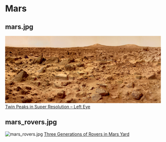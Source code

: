 # Mars

## mars.jpg
![mars.jpg](mars.jpg)
[Twin Peaks in Super Resolution – Left Eye](https://science.nasa.gov/resource/twin-peaks-in-super-resolution-left-eye/)

## mars_rovers.jpg
![mars_rovers.jpg](mars_rovers.jpg)
[Three Generations of Rovers in Mars Yard](https://science.nasa.gov/resource/three-generations-of-rovers-in-mars-yard/)
